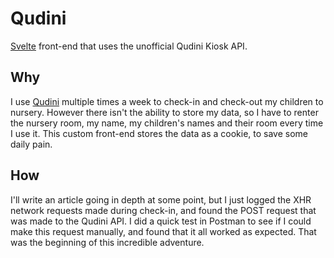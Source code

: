 # Qudini
[Svelte](https://svelte.dev) front-end that uses the unofficial Qudini Kiosk API.

## Why

I use [Qudini](https://qudini.com) multiple times a week to check-in and check-out my children to nursery. However there isn't the ability to store my data, so I have to renter the nursery room, my name, my children's names and their room every time I use it. This custom front-end stores the data as a cookie, to save some daily pain.

## How

I'll write an article going in depth at some point, but I just logged the XHR network requests made during check-in, and found the POST request that was made to the Qudini API. I did a quick test in Postman to see if I could make this request manually, and found that it all worked as expected. That was the beginning of this incredible adventure.
